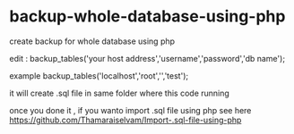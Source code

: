 # backup-whole-database-using-php
create backup for whole database using php

edit :
backup_tables('your host address','username','password','db name');

example
backup_tables('localhost','root','','test');

it will create .sql file in same folder where this code running


once you done it ,  if you wanto import .sql file using php see here
https://github.com/Thamaraiselvam/Import-.sql-file-using-php

